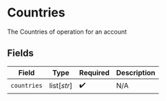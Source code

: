 # Countries

The Countries of operation for an account


## Fields

| Field              | Type               | Required           | Description        |
| ------------------ | ------------------ | ------------------ | ------------------ |
| `countries`        | list[*str*]        | :heavy_check_mark: | N/A                |